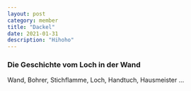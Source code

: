 ```yaml
---
layout: post
category: member
title: "Dackel"
date: 2021-01-31
description: "Hihoho"
---
```




### Die Geschichte vom Loch in der Wand

Wand, Bohrer, Stichflamme, Loch, Handtuch, Hausmeister ...
